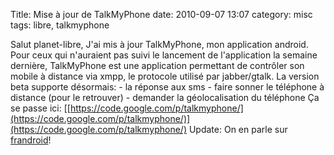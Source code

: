 Title: Mise à jour de TalkMyPhone
date: 2010-09-07 13:07
category: misc
tags: libre, talkmyphone

Salut planet-libre, J'ai mis à jour TalkMyPhone, mon application
android. Pour ceux qui n'auraient pas suivi le lancement de
l'application la semaine dernière, TalkMyPhone est une application
permettant de contrôler son mobile à distance via xmpp, le
protocole utilisé par jabber/gtalk. La version beta supporte
désormais: - la réponse aux sms - faire sonner le téléphone à
distance (pour le retrouver) - demander la géolocalisation du
téléphone Ça se passe ici:
[[https://code.google.com/p/talkmyphone/](https://code.google.com/p/talkmyphone/)](https://code.google.com/p/talkmyphone/)
Update: On en parle sur
[frandroid](http://www.frandroid.com/33622/talkmyphone-controlez-votre-telephone-a-distance/)!



